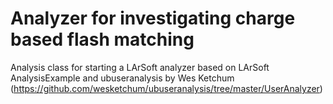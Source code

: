 # Analyzer for investigating charge based flash matching
Analysis class for starting a LArSoft analyzer based on LArSoft AnalysisExample and ubuseranalysis by Wes Ketchum (https://github.com/wesketchum/ubuseranalysis/tree/master/UserAnalyzer)
